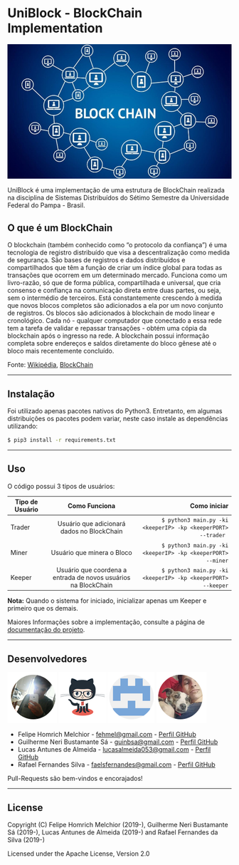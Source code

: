 # UniBlock - BlockChain Implementation

![blockchain](images/blockchain.jpg)

UniBlock é uma implementação de uma estrutura de BlockChain realizada na disciplina de Sistemas Distribuídos do Sétimo Semestre da Universidade Federal do Pampa - Brasil.

## O que é um BlockChain

O blockchain (também conhecido como “o protocolo da confiança”) é uma tecnologia de registro distribuído que visa a descentralização como medida de segurança. São bases de registros e dados distribuídos e compartilhados que têm a função de criar um índice global para todas as transações que ocorrem em um determinado mercado. Funciona como um livro-razão, só que de forma pública, compartilhada e universal, que cria consenso e confiança na comunicação direta entre duas partes, ou seja, sem o intermédio de terceiros. Está constantemente crescendo à medida que novos blocos completos são adicionados a ela por um novo conjunto de registros. Os blocos são adicionados à blockchain de modo linear e cronológico. Cada nó - qualquer computador que conectado a essa rede tem a tarefa de validar e repassar transações - obtém uma cópia da blockchain após o ingresso na rede. A blockchain possui informação completa sobre endereços e saldos diretamente do bloco gênese até o bloco mais recentemente concluído. 

Fonte: [Wikipédia](https://pt.wikipedia.org/wiki/Blockchain), [BlockChain](https://www.blockchain.com/)

---
## Instalação

Foi utilizado apenas pacotes nativos do Python3.
Entretanto, em algumas distribuições os pacotes podem variar, neste caso instale as dependências utilizando:

```bash
$ pip3 install -r requirements.txt
```


---
## Uso

O código possui 3 tipos de usuários:

| Tipo de Usuário       | Como Funciona           | Como iniciar  |
| ------------- |:-------------:| -----:|
| Trader      | Usuário que adicionará dados no BlockChain | ```$ python3 main.py -ki <keeperIP> -kp <keeperPORT> --trader ``` |
| Miner      | Usuário que minera o Bloco      |   ```$ python3 main.py -ki <keeperIP> -kp <keeperPORT> --miner``` |
| Keeper | Usuário que coordena a entrada de novos usuários na BlockChain     |    ```$ python3 main.py -ki <keeperIP> -kp <keeperPORT> --keeper``` |

**Nota:** Quando o sistema for iniciado, inicializar apenas um Keeper e primeiro que os demais.

Maiores Informações sobre a implementação, consulte a página de [documentação do projeto](https://github.com/homdreen/UniBlock/tree/master/docs). 

---
## Desenvolvedores

![Felipe](images/homdreen.png)
![Guilherme](images/guilherme.png)
![Lucas](images/gordo.png)
![Rafael](images/rafa.png)

* Felipe Homrich Melchior - <fehmel@gmail.com> - [Perfil GitHub](https://github.com/homdreen) <br>
* Guilherme Neri Bustamante Sá - <guinbsa@gmail.com> - [Perfil GitHub](https://github.com/161150744) <br>
* Lucas Antunes de Almeida - <lucasalmeida053@gmail.com> - [Perfil GitHub](https://github.com/LucasAntunesdeAlmeida) <br>
* Rafael Fernandes Silva - <faelsfernandes@gmail.com> - [Perfil GitHub](https://github.com/faelsfernandes) <br>

Pull-Requests são bem-vindos e encorajados!

---
## License

Copyright (C) Felipe Homrich Melchior (2019-), Guilherme Neri Bustamante Sá (2019-), Lucas Antunes de Almeida (2019-) and Rafael Fernandes da Silva (2019-)

Licensed under the Apache License, Version 2.0